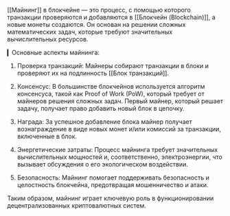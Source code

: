 [[Майнинг]] в блокчейне — это процесс, с помощью которого транзакции проверяются и добавляются в [[Блокчейн (Blockchain)]], а новые монеты создаются. Он основан на решении сложных математических задач, которые требуют значительных вычислительных ресурсов.

▎Основные аспекты майнинга:

1. Проверка транзакций: Майнеры собирают транзакции в блоки и проверяют их на подлинность [[Блок транзакций]].

2. Консенсус: В большинстве блокчейнов используется алгоритм консенсуса, такой как Proof of Work (PoW), который требует от майнеров решения сложных задач. Первый майнер, который решает задачу, получает право добавить новый блок в цепочку.

3. Награда: За успешное добавление блока майнер получает вознаграждение в виде новых монет и/или комиссий за транзакции, включенные в блок.

4. Энергетические затраты: Процесс майнинга требует значительных вычислительных мощностей и, соответственно, электроэнергии, что вызывает обсуждения о его экологическом воздействии.

5. Безопасность: Майнинг помогает поддерживать безопасность и целостность блокчейна, предотвращая мошенничество и атаки.

Таким образом, майнинг играет ключевую роль в функционировании децентрализованных криптовалютных систем.
